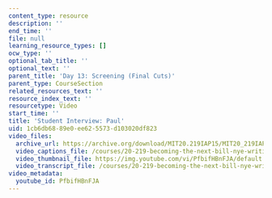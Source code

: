 ```yaml
---
content_type: resource
description: ''
end_time: ''
file: null
learning_resource_types: []
ocw_type: ''
optional_tab_title: ''
optional_text: ''
parent_title: 'Day 13: Screening (Final Cuts)'
parent_type: CourseSection
related_resources_text: ''
resource_index_text: ''
resourcetype: Video
start_time: ''
title: 'Student Interview: Paul'
uid: 1cb6db68-89e0-ee62-5573-d103020df823
video_files:
  archive_url: https://archive.org/download/MIT20.219IAP15/MIT20_219IAP15_D13P1_300k.mp4
  video_captions_file: /courses/20-219-becoming-the-next-bill-nye-writing-and-hosting-the-educational-show-january-iap-2015/a6452932af875a8785b834e15f881ca9_PfbifHBnFJA.vtt
  video_thumbnail_file: https://img.youtube.com/vi/PfbifHBnFJA/default.jpg
  video_transcript_file: /courses/20-219-becoming-the-next-bill-nye-writing-and-hosting-the-educational-show-january-iap-2015/8f32c0b9048ca17a8e622d6b4c1628cf_PfbifHBnFJA.pdf
video_metadata:
  youtube_id: PfbifHBnFJA
---
```

